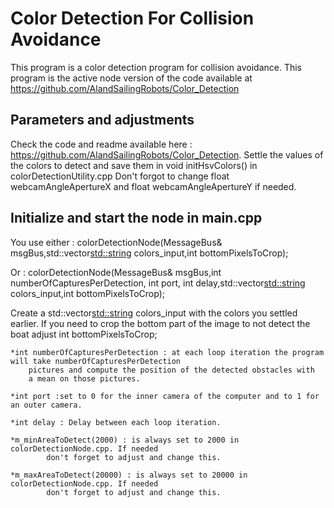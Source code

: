 # Color Detection For Collision Avoidance

This program is a color detection program for collision avoidance.
This program is the active node version of the code available at https://github.com/AlandSailingRobots/Color_Detection 

## Parameters and adjustments

Check the code and readme available here : https://github.com/AlandSailingRobots/Color_Detection.
Settle the values of the colors to detect and save them in void initHsvColors() in colorDetectionUtility.cpp
Don't forgot to change float webcamAngleApertureX and float webcamAngleApertureY if needed.

## Initialize and start the node in main.cpp

You use either :
 colorDetectionNode(MessageBus& msgBus,std::vector<std::string> colors_input,int bottomPixelsToCrop);
 
Or :
 colorDetectionNode(MessageBus& msgBus,int numberOfCapturesPerDetection,
                        int port, int delay,std::vector<std::string> colors_input,int bottomPixelsToCrop);

Create a std::vector<std::string> colors_input with the colors you settled earlier.
If you need to crop the bottom part of the image to not detect the boat adjust int bottomPixelsToCrop;

	*int numberOfCapturesPerDetection : at each loop iteration the program will take numberOfCapturesPerDetection
		pictures and compute the position of the detected obstacles with
        a mean on those pictures.
        
	*int port :set to 0 for the inner camera of the computer and to 1 for an outer camera.
	
	*int delay : Delay between each loop iteration.
	
	*m_minAreaToDetect(2000) : is always set to 2000 in colorDetectionNode.cpp. If needed
			don't forget to adjust and change this.
	
	*m_maxAreaToDetect(20000) : is always set to 20000 in colorDetectionNode.cpp. If needed
			don't forget to adjust and change this.
 
